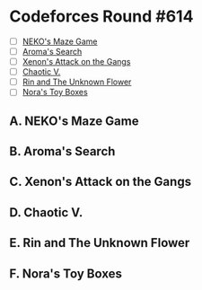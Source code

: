 # Codeforces Round #614

- [ ] [NEKO's Maze Game](https://codeforces.com/contest/1292/problem/A)
- [ ] [Aroma's Search](https://codeforces.com/contest/1292/problem/B)
- [ ] [Xenon's Attack on the Gangs](https://codeforces.com/contest/1292/problem/C)
- [ ] [Chaotic V.](https://codeforces.com/contest/1292/problem/D)
- [ ] [Rin and The Unknown Flower](https://codeforces.com/contest/1292/problem/E)
- [ ] [Nora's Toy Boxes](https://codeforces.com/contest/1292/problem/F)

## A. NEKO's Maze Game

## B. Aroma's Search

## C. Xenon's Attack on the Gangs

## D. Chaotic V.

## E. Rin and The Unknown Flower

## F. Nora's Toy Boxes
